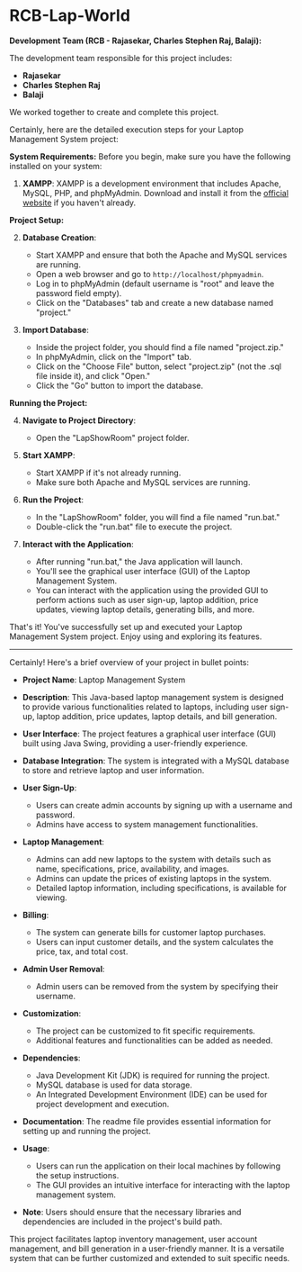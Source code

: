 # RCB-Lap-World
**Development Team (RCB - Rajasekar, Charles Stephen Raj, Balaji):**

The development team responsible for this project includes:

- **Rajasekar**
- **Charles Stephen Raj**
- **Balaji**

We worked together to create and complete this project.

Certainly, here are the detailed execution steps for your Laptop Management System project:

**System Requirements:**
Before you begin, make sure you have the following installed on your system:

1. **XAMPP**: XAMPP is a development environment that includes Apache, MySQL, PHP, and phpMyAdmin. Download and install it from the [official website](https://www.apachefriends.org/index.html) if you haven't already.

**Project Setup:**

2. **Database Creation**:
   - Start XAMPP and ensure that both the Apache and MySQL services are running.
   - Open a web browser and go to `http://localhost/phpmyadmin`.
   - Log in to phpMyAdmin (default username is "root" and leave the password field empty).
   - Click on the "Databases" tab and create a new database named "project."

3. **Import Database**:
   - Inside the project folder, you should find a file named "project.zip."
   - In phpMyAdmin, click on the "Import" tab.
   - Click on the "Choose File" button, select "project.zip" (not the .sql file inside it), and click "Open."
   - Click the "Go" button to import the database.

**Running the Project:**

4. **Navigate to Project Directory**:
   - Open the "LapShowRoom" project folder.

5. **Start XAMPP**:
   - Start XAMPP if it's not already running.
   - Make sure both Apache and MySQL services are running.

6. **Run the Project**:
   - In the "LapShowRoom" folder, you will find a file named "run.bat."
   - Double-click the "run.bat" file to execute the project.

7. **Interact with the Application**:
   - After running "run.bat," the Java application will launch.
   - You'll see the graphical user interface (GUI) of the Laptop Management System.
   - You can interact with the application using the provided GUI to perform actions such as user sign-up, laptop addition, price updates, viewing laptop details, generating bills, and more.

That's it! You've successfully set up and executed your Laptop Management System project. Enjoy using and exploring its features.
__________________________________________________________________________________________________________________________________________________________________________________________________
Certainly! Here's a brief overview of your project in bullet points:

- **Project Name**: Laptop Management System

- **Description**: This Java-based laptop management system is designed to provide various functionalities related to laptops, including user sign-up, laptop addition, price updates, laptop details, and bill generation.

- **User Interface**: The project features a graphical user interface (GUI) built using Java Swing, providing a user-friendly experience.

- **Database Integration**: The system is integrated with a MySQL database to store and retrieve laptop and user information.

- **User Sign-Up**:
  - Users can create admin accounts by signing up with a username and password.
  - Admins have access to system management functionalities.

- **Laptop Management**:
  - Admins can add new laptops to the system with details such as name, specifications, price, availability, and images.
  - Admins can update the prices of existing laptops in the system.
  - Detailed laptop information, including specifications, is available for viewing.

- **Billing**:
  - The system can generate bills for customer laptop purchases.
  - Users can input customer details, and the system calculates the price, tax, and total cost.

- **Admin User Removal**:
  - Admin users can be removed from the system by specifying their username.

- **Customization**:
  - The project can be customized to fit specific requirements.
  - Additional features and functionalities can be added as needed.

- **Dependencies**:
  - Java Development Kit (JDK) is required for running the project.
  - MySQL database is used for data storage.
  - An Integrated Development Environment (IDE) can be used for project development and execution.

- **Documentation**: The readme file provides essential information for setting up and running the project.

- **Usage**:
  - Users can run the application on their local machines by following the setup instructions.
  - The GUI provides an intuitive interface for interacting with the laptop management system.

- **Note**: Users should ensure that the necessary libraries and dependencies are included in the project's build path.

This project facilitates laptop inventory management, user account management, and bill generation in a user-friendly manner. It is a versatile system that can be further customized and extended to suit specific needs.
